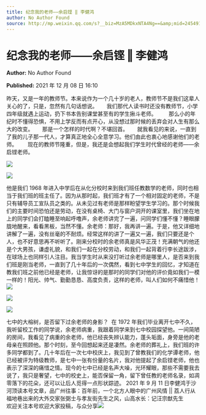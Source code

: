 ```yaml
---
title: 纪念我的老师——余启铿 ‖ 李健鸿
author: No Author Found
source: http://mp.weixin.qq.com/s?__biz=MzA5MDkxNTA4Ng==&amp;mid=2454911777&amp;idx=1&amp;sn=d4ab43002cf9559b0e09d852057ba0ce&amp;chksm=87a23340b0d5ba56d1b974c43787825edc1d087c7593353a0c088199ef82404a98beeb135d21#rd
---
```


# 纪念我的老师——余启铿 ‖ 李健鸿

**Author:** No Author Found

**Published:** 2021 年 12 月 08 日 16:10

昨天，又是一年的教师节。本来说作为一个几十岁的老人，教师节不是我们这辈人关心的了，只是，忽然有几句话想说。      我们那代人读书时还没有教师节，小学四年级就遇上运动，扔下书本告别课堂甚至有的学生揪斗老师。        那么小的年纪时不懂得恐惧，不用上学反而有点开心，从没想过那时候的丢弃会对人生有那么大的改变。      那是一个怎样的时代啊？不堪回首。      就我看见的来说，一直到了我的儿子那一代人，才算真正地全心全意学习。他们由此也衷心地感谢他们的老师。       现在的教师节隆重，但是，我还是会想起我们学生时代曾经的老师——余启铿老师。

![](https://mmbiz.qpic.cn/mmbiz_png/Ljib4So7yuWhIqLohPYRkw87B1S4jNAibibLePTIPic3YWcD7C3M7OwiaXEQgRMnGeumR8gcmYTxvNCMh2iaJiaMDVjUA/640?wx_fmt=png)

![](https://mmbiz.qpic.cn/mmbiz_jpg/PJWG74pLsMb4jIsMlyTcUDvmFicJIH2iccFkpgKlxAq9PT2DV5QX2VY4tmPG8AoYvw4NkGduoSUcNuK5C7aLwtdA/640)

他是我们 1968 年进入中学后在从化分校时来到我们班任教数学的老师，同时也相当于我们班的班主任了。因为从那时起，我们班才有了一个相对固定的老师，不是只有辅导员工宣队员之类的。从未见过有老师是那样盼望学生学习的。那个时候我们的主要时间恐怕还是劳动，在没有桌椅、大门与窗户洞开的课室里，我们坐在地上的同学们会打瞌睡至响起呼噜声，余老师讲完了一遍，问同学们懂不懂？睡眼朦胧地醒来，看看黑板，当然不懂。余老师：那好，我再讲一遍。于是，他又详细地讲解了一遍，没有丝毫的不耐烦。经常这样的讲了一遍又一遍，我们只要还是个人，也不好意思再不听听了。刚来分校时的余老师真是风华正茂！充满朝气的他还是个大男孩，谦虚礼貌，和我们一起在分校劳动，和我们一起背着行李长途跋涉，在球场上也同样引人注目。我当学生时从来没打听过余老师是哪里人，是否来到我们班是刚当老师，一直到了几十年后的一次偶然，看到七中学生的回忆，才知道在教我们班之前他已经是老师，让我惊讶的是那时的同学们对他的评价竟如我们一模一样的！阳光、帅气、勤勤恳恳、高度负责，这样的老师，叫人们如何不痛惜他！![](https://mmbiz.qpic.cn/mmbiz_png/Ljib4So7yuWhIqLohPYRkw87B1S4jNAibibLePTIPic3YWcD7C3M7OwiaXEQgRMnGeumR8gcmYTxvNCMh2iaJiaMDVjUA/640?wx_fmt=png)

![](https://mmbiz.qpic.cn/mmbiz_png/Ljib4So7yuWhIqLohPYRkw87B1S4jNAibibLePTIPic3YWcD7C3M7OwiaXEQgRMnGeumR8gcmYTxvNCMh2iaJiaMDVjUA/640?wx_fmt=png)

![](https://mmbiz.qpic.cn/mmbiz_jpg/PJWG74pLsMb4jIsMlyTcUDvmFicJIH2icckVRnxib1wvCe669ZK7qrnDDjRBfMl1ktBdGvib4M6EFNkWhiaRh4ibNbfQ/640)

七中的大榕树，是否留下过余老师的身影？  在 1972 年我们毕业离开七中不久，我听留校工作的同学说，余老师病重，我跟着同学来到七中校园探望他。一间简陋的房间，我看见了病重的余老师，他已经丧失辨认能力，蓬头垢面，身旁是他的老母亲在照顾他。那个时刻，至今回想起来还是凄然。余老师的葬礼上，我们班的许多同学都到了。几十年后在一次七中校庆上，我见到了曾教我们的化学谭老师，他已经被评为特级教师，是七中一张有份量的名片，我对他提起了余启铿老师，他也表示了深深的痛惜之情。现今的七中已经是名声大噪，光环耀眼，那些不需要我去说了，我只是奢望，七中的校史上，能否保留一角，留下曾任教的老师名录，如凋零落下的花朵，还可以让后人觅得一点形状踪迹。 2021 年 9 月 11 日李健鸿于沙河顶读本号文章，品广州往事：百年前，一个北方人眼中的广州风情 || 荔人行从福地巷出来的大外交家张弼士与孝友街先生之风，山高水长：记汪宗猷先生        欢迎关注本号欢迎大家投稿，与众分享![](https://mmbiz.qpic.cn/mmbiz_png/Ljib4So7yuWhIqLohPYRkw87B1S4jNAibibLePTIPic3YWcD7C3M7OwiaXEQgRMnGeumR8gcmYTxvNCMh2iaJiaMDVjUA/640?wx_fmt=png)
